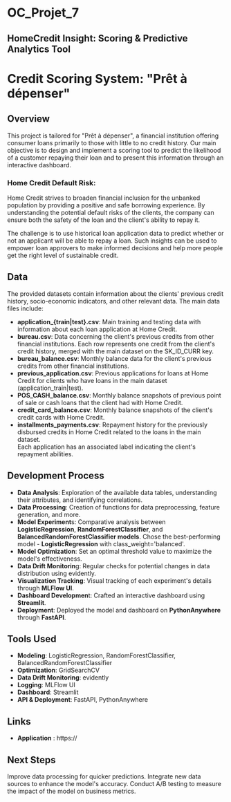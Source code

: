 # OC_Projet_7
## HomeCredit Insight: Scoring &amp; Predictive Analytics Tool

# Credit Scoring System: "Prêt à dépenser"   
## Overview  
This project is tailored for "Prêt à dépenser", a financial institution offering consumer loans primarily to those with little to no credit history. Our main objective is to design and implement a scoring tool to predict the likelihood of a customer repaying their loan and to present this information through an interactive dashboard.

### Home Credit Default Risk:  
Home Credit strives to broaden financial inclusion for the unbanked population by providing a positive and safe borrowing experience. By understanding the potential default risks of the clients, the company can ensure both the safety of the loan and the client's ability to repay it.

The challenge is to use historical loan application data to predict whether or not an applicant will be able to repay a loan. Such insights can be used to empower loan approvers to make informed decisions and help more people get the right level of sustainable credit.

## Data  
The provided datasets contain information about the clients' previous credit history, socio-economic indicators, and other relevant data. The main data files include:

- **application_{train|test}.csv**: Main training and testing data with information about each loan application at Home Credit.
- **bureau.csv**: Data concerning the client's previous credits from other financial institutions. Each row represents one credit from the client's credit history, merged with the main dataset on the SK_ID_CURR key.
- **bureau_balance.csv**: Monthly balance data for the client's previous credits from other financial institutions.
- **previous_application.csv**: Previous applications for loans at Home Credit for clients who have loans in the main dataset (application_train|test).
- **POS_CASH_balance.csv**: Monthly balance snapshots of previous point of sale or cash loans that the client had with Home Credit.
- **credit_card_balance.csv**: Monthly balance snapshots of the client's credit cards with Home Credit.
- **installments_payments.csv**: Repayment history for the previously disbursed credits in Home Credit related to the loans in the main dataset.  
Each application has an associated label indicating the client's repayment abilities.

## Development Process  
- **Data Analysis**: Exploration of the available data tables, understanding their attributes, and identifying correlations.
- **Data Processing**: Creation of functions for data preprocessing, feature generation, and more.
- **Model Experiment**s: Comparative analysis between **LogisticRegression**, **RandomForestClassifier**, and **BalancedRandomForestClassifier models**. Chose the best-performing model - **LogisticRegression** with class_weight='balanced'.
- **Model Optimization**: Set an optimal threshold value to maximize the model's effectiveness.
- **Data Drift Monitorin**g: Regular checks for potential changes in data distribution using evidently.
- **Visualization Tracking**: Visual tracking of each experiment's details through **MLFlow UI**.
- **Dashboard Developmen**t: Crafted an interactive dashboard using **Streamlit**.
- **Deployment**: Deployed the model and dashboard on **PythonAnywhere** through **FastAPI**.

## Tools Used
- **Modeling**: LogisticRegression, RandomForestClassifier, BalancedRandomForestClassifier
- **Optimization**: GridSearchCV
- **Data Drift Monitoring**: evidently
- **Logging**: MLFlow UI
- **Dashboard**: Streamlit
- **API & Deployment**: FastAPI, PythonAnywhere

## Links
- **Application** : https://

## Next Steps
Improve data processing for quicker predictions.
Integrate new data sources to enhance the model's accuracy.
Conduct A/B testing to measure the impact of the model on business metrics.
